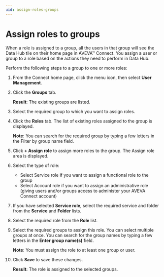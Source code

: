 ```yaml
---
uid: assign-roles-groups
---
```


# Assign roles to groups

When a role is assigned to a group, all the users in that group will see the Data Hub tile on their home page in AVEVA™ Connect. You assign a user or group to a role based on the actions they need to perform in Data Hub. 

Perform the following steps to a group to one or more roles:

1.	From the Connect home page, click the menu icon, then select **User Management**.

2.	Click the **Groups** tab. 

    **Result:** The existing groups are listed.

3.	Select the required group to which you want to assign roles.

4.	Click the **Roles** tab. The list of existing roles assigned to the group is displayed.

    **Note:** You can search for the required group by typing a few letters in the Filter by group name field.

5.	Click **+ Assign role** to assign more roles to the group. The Assign role area is displayed.
 
6.	Select the type of role:

    - Select Service role if you want to assign a functional role to the group
    - Select Account role if you want to assign an administrative role (giving users and/or groups access to administer your AVEVA Connect account) 

7.	If you have selected **Service role**, select the required service and folder from the **Service** and **Folder** lists.

8.	Select the required role from the **Role** list.

9.	Select the required groups to assign this role. You can select multiple groups at once. You can search for the group names by typing a few letters in the **Enter group name(s)** field.

    **Note:** You must assign the role to at least one group or user.

10.	Click **Save** to save these changes. 

    **Result:** The role is assigned to the selected groups. 
